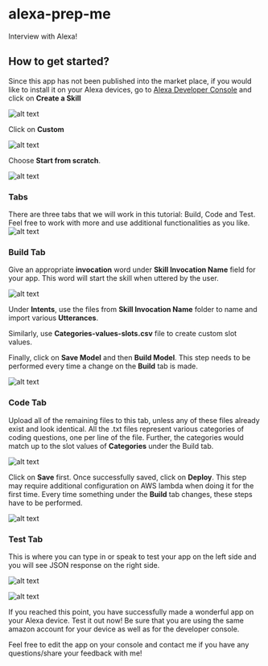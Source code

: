 # alexa-prep-me
Interview with Alexa!

## How to get started?
Since this app has not been published into the market place, if you would like to install it on your Alexa devices, go to [Alexa Developer Console](https://developer.amazon.com/alexa/console/ask) and click on **Create a Skill**

![alt text](https://github.com/kmorawala/Alexa-Interview-Me/blob/master/Images/Create_Skill.png "Create a Skill")

Click on **Custom** 

![alt text](https://github.com/kmorawala/Alexa-Interview-Me/blob/master/Images/Skill%20Name.png "Custom Skills")

Choose **Start from scratch**.

![alt text](https://github.com/kmorawala/Alexa-Interview-Me/blob/master/Images/Choose_Template.png "Start from scratch")

### Tabs
There are three tabs that we will work in this tutorial: Build, Code and Test. Feel free to work with more and use additional functionalities as you like. 
![alt text](https://github.com/kmorawala/Alexa-Interview-Me/blob/master/Images/Build_Test_Code.png "Tab")

### Build Tab
Give an appropriate **invocation** word under **Skill Invocation Name** field for your app. This word will start the skill when uttered by the user.

![alt text](https://github.com/kmorawala/Alexa-Interview-Me/blob/master/Images/Invocations_Intents_Slots.png "Invocation, Intent, and Slots")

Under **Intents**, use the files from **Skill Invocation Name** folder to name and import various **Utterances**.

Similarly, use **Categories-values-slots.csv** file to create custom slot values.

Finally, click on **Save Model** and then **Build Model**. This step needs to be performed every time a change on the **Build** tab is made.

![alt text](https://github.com/kmorawala/Alexa-Interview-Me/blob/master/Images/Save_Build_Model.png "Save and Build Model")

### Code Tab

Upload all of the remaining files to this tab, unless any of these files already exist and look identical. All the .txt files represent various categories of coding questions, one per line of the file. Further, the categories would match up to the slot values of **Categories** under the Build tab.

![alt text](https://github.com/kmorawala/Alexa-Interview-Me/blob/master/Images/Code_Files.png "Code Files")

Click on **Save** first. Once successfully saved, click on **Deploy**. This step may require additional configuration on AWS lambda when doing it for the first time. Every time something under the **Build** tab changes, these steps have to be performed.

![alt text](https://github.com/kmorawala/Alexa-Interview-Me/blob/master/Images/Save_Deploy.png "Save and Deploy")

### Test Tab
This is where you can type in or speak to test your app on the left side and you will see JSON response on the right side.

![alt text](https://github.com/kmorawala/Alexa-Interview-Me/blob/master/Images/Test.png "Test Tab - Type or Speak")

![alt text](https://github.com/kmorawala/Alexa-Interview-Me/blob/master/Images/Test_JSON.png "Test Tab - JSON")

If you reached this point, you have successfully made a wonderful app on your Alexa device. Test it out now! Be sure that you are using the same amazon account for your device as well as for the developer console.

Feel free to edit the app on your console and contact me if you have any questions/share your feedback with me!
